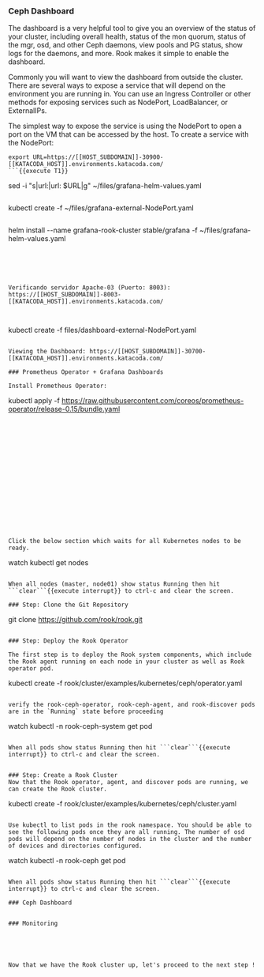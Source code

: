 ### Ceph Dashboard
The dashboard is a very helpful tool to give you an overview of the status of your cluster, including overall health, status of the mon quorum, status of the mgr, osd, and other Ceph daemons, view pools and PG status, show logs for the daemons, and more. Rook makes it simple to enable the dashboard.

Commonly you will want to view the dashboard from outside the cluster. There are several ways to expose a service that will depend on the environment you are running in. You can use an Ingress Controller or other methods for exposing services such as NodePort, LoadBalancer, or ExternalIPs.

The simplest way to expose the service is using the NodePort to open a port on the VM that can be accessed by the host. To create a service with the NodePort:




```
export URL=https://[[HOST_SUBDOMAIN]]-30900-[[KATACODA_HOST]].environments.katacoda.com/
```{{execute T1}}

```
sed -i "s|url:|url: $URL|g" ~/files/grafana-helm-values.yaml
```{{execute T1}}

```
kubectl create -f ~/files/grafana-external-NodePort.yaml
```{{execute T1}}

```
helm install --name grafana-rook-cluster stable/grafana -f ~/files/grafana-helm-values.yaml
```{{execute T1}}





Verificando servidor Apache-03 (Puerto: 8003): https://[[HOST_SUBDOMAIN]]-8003-[[KATACODA_HOST]].environments.katacoda.com/



```
kubectl create -f files/dashboard-external-NodePort.yaml
```{{execute T1}}

Viewing the Dashboard: https://[[HOST_SUBDOMAIN]]-30700-[[KATACODA_HOST]].environments.katacoda.com/

### Prometheus Operator + Grafana Dashboards

Install Prometheus Operator:
```
kubectl apply -f https://raw.githubusercontent.com/coreos/prometheus-operator/release-0.15/bundle.yaml
```{{execute T1}}

















Click the below section which waits for all Kubernetes nodes to be ready.
```
watch kubectl get nodes
```{{execute T1}}

When all nodes (master, node01) show status Running then hit ```clear```{{execute interrupt}} to ctrl-c and clear the screen.

### Step: Clone the Git Repository

```
git clone https://github.com/rook/rook.git
```{{execute T1}}

### Step: Deploy the Rook Operator

The first step is to deploy the Rook system components, which include the Rook agent running on each node in your cluster as well as Rook operator pod.

```
kubectl create -f rook/cluster/examples/kubernetes/ceph/operator.yaml
```{{execute T1}}

verify the rook-ceph-operator, rook-ceph-agent, and rook-discover pods are in the `Running` state before proceeding

```
watch kubectl -n rook-ceph-system get pod
```{{execute T1}}

When all pods show status Running then hit ```clear```{{execute interrupt}} to ctrl-c and clear the screen.


### Step: Create a Rook Cluster
Now that the Rook operator, agent, and discover pods are running, we can create the Rook cluster.

```
kubectl create -f rook/cluster/examples/kubernetes/ceph/cluster.yaml
```{{execute T1}}

Use kubectl to list pods in the rook namespace. You should be able to see the following pods once they are all running. The number of osd pods will depend on the number of nodes in the cluster and the number of devices and directories configured.

```
watch kubectl -n rook-ceph get pod
```{{execute T1}}

When all pods show status Running then hit ```clear```{{execute interrupt}} to ctrl-c and clear the screen.

### Ceph Dashboard


### Monitoring





Now that we have the Rook cluster up, let's proceed to the next step !
